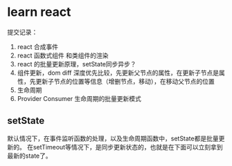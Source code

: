 # learn react

提交记录：

1. react 合成事件
2. react 函数式组件 和类组件的渲染
3. react 的批量更新原理，setState同步异步？
4. 组件更新，dom diff
    深度优先比较，先更新父节点的属性，在更新子节点是属性，先更新子节点的位置等信息（增删节点，移动），在移动父节点的位置
5. 生命周期
6. Provider Consumer 生命周期的批量更新模式

## setState

默认情况下，在事件监听函数的处理，以及生命周期函数中，setState都是批量更新的。
在setTimeout等情况下，是同步更新状态的，也就是在下面可以立刻拿到最新的state了。
